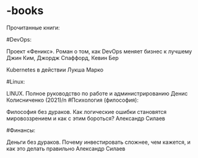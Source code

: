 ﻿# -books
Прочитанные книги:

#DevOps:

Проект «Феникс». Роман о том, как DevOps меняет бизнес к лучшему Джин Ким, Джордж Спаффорд, Кевин Бер

Kubernetes в действии  Лукша Марко

#Linux:

LINUX. Полное руководство по работе и администрированию Денис Колисниченко (2021)/n
#Психология (философия):

Философия без дураков. Как логические ошибки становятся мировоззрением и как с этим бороться? Александр Силаев

#Финансы:

Деньги без дураков. Почему инвестировать сложнее, чем кажется, и как это делать правильно Александр Силаев
